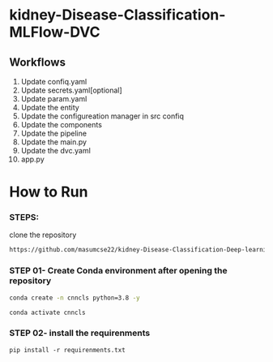 # kidney-Disease-Classification-MLFlow-DVC

## Workflows

1. Update confiq.yaml
2. Update secrets.yaml[optional]
3. Update param.yaml
4. Update the entity
5. Update the configureation manager in src confiq
6. Update the components
7. Update the pipeline
8. Update the main.py
9. Update the dvc.yaml
10. app.py

# How to Run

### STEPS:

clone the repository


``` bash
https://github.com/masumcse22/kidney-Disease-Classification-Deep-learning-Project
```

### STEP 01- Create Conda environment after opening the repository

```bash
conda create -n cnncls python=3.8 -y
```

```bash
conda activate cnncls
```

### STEP 02- install the requirenments
 ```base
 pip install -r requirenments.txt
 ```

